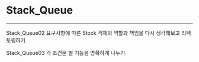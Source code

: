 # Stack_Queue

---

Stack_Queue02 요구사항에 따른 Stock 객체의 역할과 책임을 다시 생각해보고 리펙토링하기

Stack_Queue03 각 조건문 별 기능을 명확하게 나누기